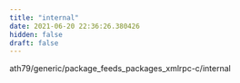 ```yaml
---
title: "internal"
date: 2021-06-20 22:36:26.380426
hidden: false
draft: false
---
```


ath79/generic/package_feeds_packages_xmlrpc-c/internal

